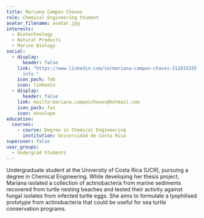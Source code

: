 ```yaml
---
title: Mariana Campos Chaves
role: Chemical Engineering Student
avatar_filename: avatar.jpg
interests:
  - Biotechnology
  - Natural Products
  - Marine Biology
social:
  - display:
      header: false
    link: "https://www.linkedin.com/in/mariana-campos-chaves-312815335?trk=contact-\
      info "
    icon_pack: fab
    icon: linkedin
  - display:
      header: false
    link: mailto:mariana.camposchaves@hotmail.com
    icon_pack: fas
    icon: envelope
education:
  courses:
    - course: Degree in Chemical Engineering
      institution: Universidad de Costa Rica
superuser: false
user_groups:
  - Undergrad Students
---
```

Undergraduate student at the University of Costa Rica (UCR), pursuing a degree in Chemical Engineering. While developing her thesis project, Mariana isolated a collection of actinobacteria from marine sediments recovered from turtle nesting beaches and tested their activity against fungal isolates from infected turtle eggs. She aims to formulate a lyophilised prototype from actinobacteria that could be useful for sea turtle conservation programs.
